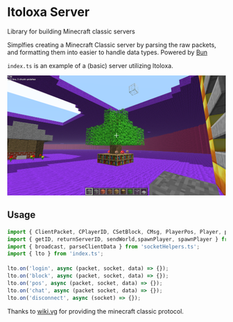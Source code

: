 # ltoloxa Server
Library for building Minecraft classic servers

Simplfies creating a Minecraft Classic server by parsing the raw packets, and formatting them into easier to handle data types. Powered by [Bun](https://bun.sh)

`index.ts` is an example of a (basic) server utilizing ltoloxa.

![Example of a minigame server](./assets/minigame.png)


## Usage
```js
import { ClientPacket, CPlayerID, CSetBlock, CMsg, PlayerPos, Player, parseShort, parseString, parseTypes } from 'types.ts';
import { getID, returnServerID, sendWorld,spawnPlayer, spawnPlayer } from 'loginHelpers.ts';
import { broadcast, parseClientData } from 'socketHelpers.ts';
import { lto } from 'index.ts';

lto.on('login', async (packet, socket, data) => {});
lto.on('block', async (packet, socket, data) => {});
lto.on('pos', async (packet, socket, data) => {});
lto.on('chat', async (packet socket, data) => {});
lto.on('disconnect', async (socket) => {});
```


Thanks to [wiki.vg](https://wiki.vg/Classic_Protocol) for providing the minecraft classic protocol.
